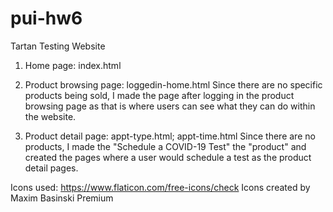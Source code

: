 # pui-hw6

Tartan Testing Website

1. Home page: index.html

2. Product browsing page: loggedin-home.html
Since there are no specific products being sold, I made the page after logging in
the product browsing page as that is where users can see what they can do within
the website.

3. Product detail page: appt-type.html; appt-time.html
Since there are no products, I made the "Schedule a COVID-19 Test" the "product" and
created the pages where a user would schedule a test as the product detail pages.

Icons used:
https://www.flaticon.com/free-icons/check Icons created by Maxim Basinski Premium